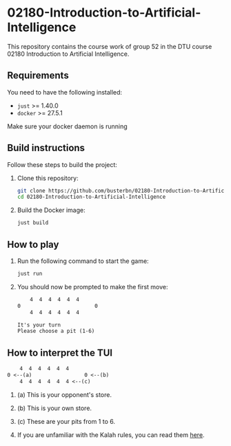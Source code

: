 # 02180-Introduction-to-Artificial-Intelligence
This repository contains the course work of group 52 in the DTU course 02180 Introduction to Artificial Intelligence.

## Requirements
You need to have the following installed:
- `just`    >= 1.40.0
- `docker`  >= 27.5.1

Make sure your docker daemon is running

## Build instructions

Follow these steps to build the project:

1. Clone this repository:
    ```bash
    git clone https://github.com/busterbn/02180-Introduction-to-Artificial-Intelligence.git
    cd 02180-Introduction-to-Artificial-Intelligence
    ```

2. Build the Docker image:
    ```bash
    just build
    ```

## How to play
1. Run the following command to start the game:
    ```zsh
    just run
    ```

2. You should now be prompted to make the first move:
    ```txt
        4  4  4  4  4  4 
    0                        0
        4  4  4  4  4  4 

    It's your turn
    Please choose a pit (1-6)
    ```

## How to interpret the TUI
```txt
    4  4  4  4  4  4 
0 <--(a)                 0 <--(b)
    4  4  4  4  4  4 <--(c)
```
1. (a) This is your opponent's store.
2. (b) This is your own store.
3. (c) These are your pits from 1 to 6.

4. If you are unfamiliar with the Kalah rules, you can read them [here](https://www.rose-hulman.edu/class/cs/archive/other-old/archive/winter99/kalah/KalahRules.html).